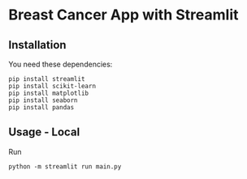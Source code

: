 # Breast Cancer App with Streamlit

## Installation
You need these dependencies:
```console
pip install streamlit
pip install scikit-learn
pip install matplotlib
pip install seaborn
pip install pandas
```

## Usage - Local
Run
```console
python -m streamlit run main.py
```